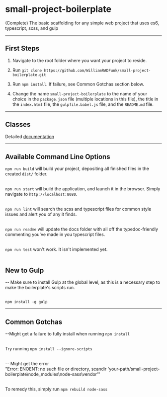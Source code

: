# small-project-boilerplate
(Complete) The basic scaffolding for any simple web project that uses es6, typescript, scss, and gulp

***

## First Steps

1. Navigate to the root folder where you want your project to reside.

2. Run `git clone https://github.com/WilliamRADFunk/small-project-boilerplate.git`

3. Run `npm install`. If failure, see Common Gotchas section below.

4. Change the name `small-project-boilerplate` to the name of your choice in the `package.json` file (multiple locations in this file), the title in the `index.html` file, the `gulpfile.babel.js` file, and the `README.md` file.

***

## Classes

Detailed [documentation](docs/README.md)

***

## Available Command Line Options

`npm run build` will build your project, depositing all finished files in the created `dist/` folder.</br></br>

`npm run start` will build the application, and launch it in the browser. Simply navigate to `http://localhost:8080`.</br></br>

`npm run lint` will search the scss and typescript files for common style issues and alert you of any it finds.</br></br>

`npm run readme` will update the docs folder with all off the typedoc-friendly commenting you've made in you typescript files.</br></br>

`npm run test` won't work. It isn't implemented yet.</br></br>

## New to Gulp

-- Make sure to install Gulp at the global level, as this is a necessary step to make the boilerplate's scripts run.</br></br>

`npm install -g gulp`

***

## Common Gotchas

--Might get a failure to fully install when running `npm install`</br></br>

Try running `npm install --ignore-scripts`</br></br>

-- Might get the error</br>
"Error: ENOENT: no such file or directory, scandir 'your-path/small-project-boilerplate\node_modules\node-sass\vendor'"</br></br>

To remedy this, simply run `npm rebuild node-sass`
